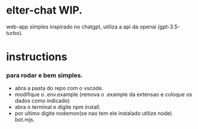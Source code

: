# elter-chat WIP.
 web-app simples inspirado no chatgpt, utiliza a api da openai (gpt-3.5-turbo).
 
# instructions
### para rodar e bem simples.

- abra a pasta do repo com o vscode.
- modifique o .env.example (remova o .example da extensao e coloque os dados como indicado)
- abra o terminal e digite npm install.
- por ultimo digite nodemon(se nao tem ele instalado utilize node) bot.mjs.

